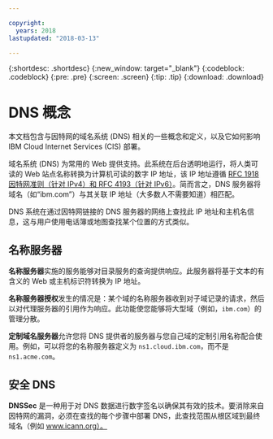 ```yaml
---

copyright:
  years: 2018
lastupdated: "2018-03-13"

---
```


{:shortdesc: .shortdesc}
{:new_window: target="_blank"}
{:codeblock: .codeblock}
{:pre: .pre}
{:screen: .screen}
{:tip: .tip}
{:download: .download}


# DNS 概念

本文档包含与因特网的域名系统 (DNS) 相关的一些概念和定义，以及它如何影响 IBM Cloud Internet Services (CIS) 部署。 

域名系统 (DNS) 为常用的 Web 提供支持。此系统在后台透明地运行，将人类可读的 Web 站点名称转换为计算机可读的数字 IP 地址，该 IP 地址遵循 [RFC 1918 因特网准则（针对 IPv4）和 RFC 4193（针对 IPv6）](https://en.wikipedia.org/wiki/Private_network)。简而言之，DNS 服务器将域名（如“ibm.com”）与其关联 IP 地址（大多数人不需要知道）相匹配。

DNS 系统在通过因特网链接的 DNS 服务器的网络上查找此 IP 地址和主机名信息，这与用户使用电话簿或地图查找某个位置的方式类似。

## 名称服务器
**名称服务器**实施的服务能够对目录服务的查询提供响应。此服务器将基于文本的有含义的 Web 或主机标识符转换为 IP 地址。

**名称服务器授权**发生的情况是：某个域的名称服务器收到对子域记录的请求，然后以对代理服务器的引用作为响应。此功能使您能够将大型域（例如，`ibm.com`）的管理分散。

**定制域名服务器**允许您将 DNS 提供者的服务器与您自己域的定制引用名称配合使用。例如，可以将您的名称服务器定义为 `ns1.cloud.ibm.com`，而不是 `ns1.acme.com`。

## 安全 DNS

**DNSSec** 是一种用于对 DNS 数据进行数字签名以确保其有效的技术。要消除来自因特网的漏洞，必须在查找的每个步骤中部署 DNS，此查找范围从根区域到最终域名（例如 www.icann.org）。
